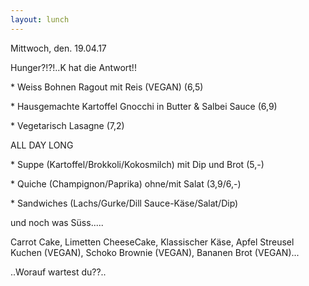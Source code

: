 ```yaml
---
layout: lunch
---
```



Mittwoch, den. 19.04.17

Hunger?!?!..K hat die Antwort!!

\* Weiss Bohnen Ragout mit Reis (VEGAN) (6,5)

\* Hausgemachte Kartoffel Gnocchi in Butter & Salbei Sauce (6,9)

\* Vegetarisch Lasagne (7,2)

ALL DAY LONG

\* Suppe (Kartoffel/Brokkoli/Kokosmilch) mit Dip und Brot (5,-)

\* Quiche (Champignon/Paprika) ohne/mit Salat (3,9/6,-)

\* Sandwiches (Lachs/Gurke/Dill Sauce-K&auml;se/Salat/Dip)

und noch was S&uuml;ss.....

Carrot Cake, Limetten CheeseCake, Klassischer K&auml;se, Apfel Streusel Kuchen (VEGAN), Schoko Brownie (VEGAN), Bananen Brot (VEGAN)...

..Worauf wartest du??..